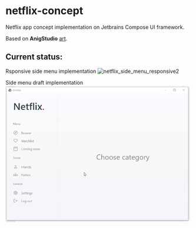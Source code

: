 # netflix-concept
Netflix app concept implementation on Jetbrains Compose UI framework.

Based on **AnigStudio** [art](https://www.deviantart.com/anigstudio/art/UI-Design-880989807).

## Current status:
Rsponsive side menu implementation
![netflix_side_menu_responsive2](https://user-images.githubusercontent.com/3891063/140657370-3d815edb-2636-4847-81e1-f5da334ba5de.gif)


Side menu draft implementation
![alt text](https://github.com/Ulop/netflix-concept/blob/master/media/status_18_09_21.gif "Side menu draft")
